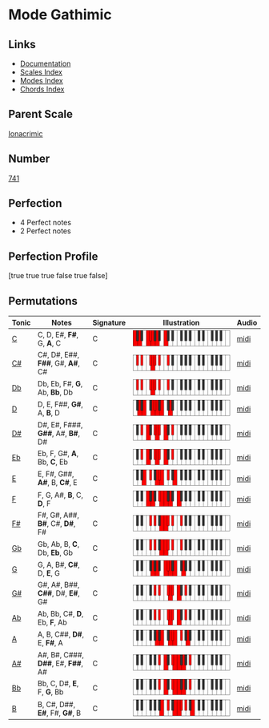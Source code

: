 # Mode Gathimic

## Links

- [Documentation](index.md)
- [Scales Index](Scales.md)
- [Modes Index](Modes.md)
- [Chords Index](Chords.md)

## Parent Scale

[Ionacrimic](ScaleIonacrimic.md)

## Number

[741](https://ianring.com/musictheory/scales/741)

## Perfection

- 4 Perfect notes
- 2 Perfect notes

## Perfection Profile

[true true true false true false]

## Permutations

| Tonic | Notes | Signature | Illustration | Audio |
|-------|-------|-----------|--------------|-------|
| [C](ModeCNaturalGathimic.md) | C, D, E#, **F#**, G, **A**, C | C | ![CNaturalGathimic](ModeCNaturalGathimic.png) | [midi](https://github.com/edipermadi/music/blob/main/docs/ModeCNaturalGathimic.mid?raw=true) |
| [C#](ModeCSharpGathimic.md) | C#, D#, E##, **F##**, G#, **A#**, C# | C | ![CSharpGathimic](ModeCSharpGathimic.png) | [midi](https://github.com/edipermadi/music/blob/main/docs/ModeCSharpGathimic.mid?raw=true) |
| [Db](ModeDFlatGathimic.md) | Db, Eb, F#, **G**, Ab, **Bb**, Db | C | ![DFlatGathimic](ModeDFlatGathimic.png) | [midi](https://github.com/edipermadi/music/blob/main/docs/ModeDFlatGathimic.mid?raw=true) |
| [D](ModeDNaturalGathimic.md) | D, E, F##, **G#**, A, **B**, D | C | ![DNaturalGathimic](ModeDNaturalGathimic.png) | [midi](https://github.com/edipermadi/music/blob/main/docs/ModeDNaturalGathimic.mid?raw=true) |
| [D#](ModeDSharpGathimic.md) | D#, E#, F###, **G##**, A#, **B#**, D# | C | ![DSharpGathimic](ModeDSharpGathimic.png) | [midi](https://github.com/edipermadi/music/blob/main/docs/ModeDSharpGathimic.mid?raw=true) |
| [Eb](ModeEFlatGathimic.md) | Eb, F, G#, **A**, Bb, **C**, Eb | C | ![EFlatGathimic](ModeEFlatGathimic.png) | [midi](https://github.com/edipermadi/music/blob/main/docs/ModeEFlatGathimic.mid?raw=true) |
| [E](ModeENaturalGathimic.md) | E, F#, G##, **A#**, B, **C#**, E | C | ![ENaturalGathimic](ModeENaturalGathimic.png) | [midi](https://github.com/edipermadi/music/blob/main/docs/ModeENaturalGathimic.mid?raw=true) |
| [F](ModeFNaturalGathimic.md) | F, G, A#, **B**, C, **D**, F | C | ![FNaturalGathimic](ModeFNaturalGathimic.png) | [midi](https://github.com/edipermadi/music/blob/main/docs/ModeFNaturalGathimic.mid?raw=true) |
| [F#](ModeFSharpGathimic.md) | F#, G#, A##, **B#**, C#, **D#**, F# | C | ![FSharpGathimic](ModeFSharpGathimic.png) | [midi](https://github.com/edipermadi/music/blob/main/docs/ModeFSharpGathimic.mid?raw=true) |
| [Gb](ModeGFlatGathimic.md) | Gb, Ab, B, **C**, Db, **Eb**, Gb | C | ![GFlatGathimic](ModeGFlatGathimic.png) | [midi](https://github.com/edipermadi/music/blob/main/docs/ModeGFlatGathimic.mid?raw=true) |
| [G](ModeGNaturalGathimic.md) | G, A, B#, **C#**, D, **E**, G | C | ![GNaturalGathimic](ModeGNaturalGathimic.png) | [midi](https://github.com/edipermadi/music/blob/main/docs/ModeGNaturalGathimic.mid?raw=true) |
| [G#](ModeGSharpGathimic.md) | G#, A#, B##, **C##**, D#, **E#**, G# | C | ![GSharpGathimic](ModeGSharpGathimic.png) | [midi](https://github.com/edipermadi/music/blob/main/docs/ModeGSharpGathimic.mid?raw=true) |
| [Ab](ModeAFlatGathimic.md) | Ab, Bb, C#, **D**, Eb, **F**, Ab | C | ![AFlatGathimic](ModeAFlatGathimic.png) | [midi](https://github.com/edipermadi/music/blob/main/docs/ModeAFlatGathimic.mid?raw=true) |
| [A](ModeANaturalGathimic.md) | A, B, C##, **D#**, E, **F#**, A | C | ![ANaturalGathimic](ModeANaturalGathimic.png) | [midi](https://github.com/edipermadi/music/blob/main/docs/ModeANaturalGathimic.mid?raw=true) |
| [A#](ModeASharpGathimic.md) | A#, B#, C###, **D##**, E#, **F##**, A# | C | ![ASharpGathimic](ModeASharpGathimic.png) | [midi](https://github.com/edipermadi/music/blob/main/docs/ModeASharpGathimic.mid?raw=true) |
| [Bb](ModeBFlatGathimic.md) | Bb, C, D#, **E**, F, **G**, Bb | C | ![BFlatGathimic](ModeBFlatGathimic.png) | [midi](https://github.com/edipermadi/music/blob/main/docs/ModeBFlatGathimic.mid?raw=true) |
| [B](ModeBNaturalGathimic.md) | B, C#, D##, **E#**, F#, **G#**, B | C | ![BNaturalGathimic](ModeBNaturalGathimic.png) | [midi](https://github.com/edipermadi/music/blob/main/docs/ModeBNaturalGathimic.mid?raw=true) |
